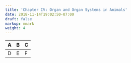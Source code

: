 ```yaml
---
title: 'Chapter IV: Organ and Organ Systems in Animals'
date: 2018-11-14T19:02:50-07:00
draft: false
markup: mmark
weight: 4
---
```


|  A | B  | C |
|---|---|---|
| D  |  E |  F |
